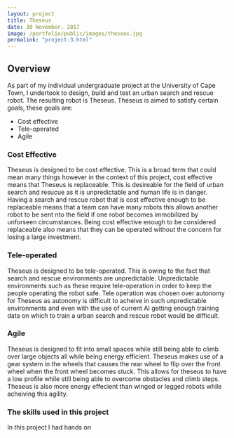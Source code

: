 ```yaml
---
layout: project
title: Theseus
date: 30 November, 2017
image: /portfolio/public/images/theseus.jpg
permalink: "project-3.html"
---
```


## Overview
As part of my individual undergraduate project at the University of Cape Town, I undertook to design, build and test an urban search and rescue robot. The resulting robot is Theseus. Theseus is aimed to satisfy certain goals, these goals are:
* Cost effective
* Tele-operated
* Agile

### Cost Effective
Theseus is designed to be cost effective. This is a broad term that could mean many things however in the context of this project, cost effective means that Theseus is replaceable. This is desireable for the field of urban search and resucue as it is unpredictable and human life is in danger. Having a search and rescue robot that is cost effective enough to be replaceable means that a team can have many robots this allows another robot to be sent nto the field if one robot becomes immobilized by unforseen circumstances. Being cost effective enough to be considered replaceable also means that they can be operated without the concern for losing a large investment. 

### Tele-operated
Theseus is designed to be tele-operated. This is owing to the fact that search and rescue environments are unpredictable. Unpredictable environments such as these require tele-operation in order to keep the people operating the robot safe. Tele operation was chosen over autonomy for Theseus as autonomy is difficult to acheive in such unpredictable environments and even with the use of current AI getting enough training data on which to train a urban search and rescue robot would be difficult.

### Agile
Theseus is designed to fit into small spaces while still being able to climb over large objects all while being energy efficient. Theseus makes use of a gear system in the wheels that causes the rear wheel to flip over the front wheel when the front wheel becomes stuck. This allows for theseus to have a low profile while still being able to overcome obstacles and climb steps. Theseus is also more energy effecient than winged or legged robots while acheiving this agility.

### The skills used in this project
In this project I had hands on 
